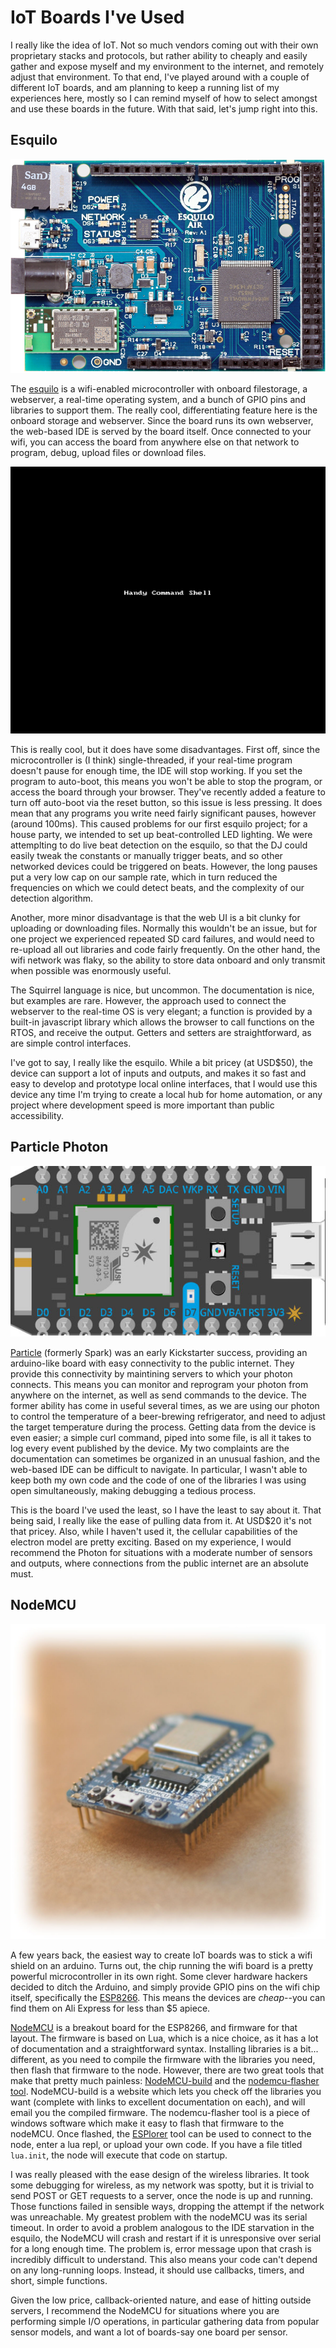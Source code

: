 # IoT Boards I've Used

I really like the idea of IoT.  Not so much vendors coming out with their own proprietary stacks and protocols, but rather ability to cheaply and easily gather and expose myself and my environment to the internet, and remotely adjust that environment.  To that end, I've played around with a couple of different IoT boards, and am planning to keep a running list of my experiences here, mostly so I can remind myself of how to select amongst and use these boards in the future.  With that said, let's jump right into this.

## Esquilo

![](/images/iot/esquilo.png)

The [esquilo](https://www.esquilo.io/) is a wifi-enabled microcontroller with onboard filestorage, a webserver, a real-time operating system, and a bunch of GPIO pins and libraries to support them.  The really cool, differentiating feature here is the onboard storage and webserver.  Since the board runs its own webserver, the web-based IDE is served by the board itself.  Once connected to your wifi, you can access the board from anywhere else on that network to program, debug, upload files or download files.

![](/images/iot/esquilo-ide.gif)

This is really cool, but it does have some disadvantages.  First off, since the microcontroller is (I think) single-threaded, if your real-time program doesn't pause for enough time, the IDE will stop working.  If you set the program to auto-boot, this means you won't be able to stop the program, or access the board through your browser.  They've recently added a feature to turn off auto-boot via the reset button, so this issue is less pressing.  It does mean that any programs you write need fairly significant pauses, however (around 100ms).  This caused problems for our first esquilo project; for a house party, we intended to set up beat-controlled LED lighting.  We were attemplting to do live beat detection on the esquilo, so that the DJ could easily tweak the constants or manually trigger beats, and so other networked devices could be triggered on beats.  However, the long pauses put a very low cap on our sample rate, which in turn reduced the frequencies on which we could detect beats, and the complexity of our detection algorithm.

Another, more minor disadvantage is that the web UI is a bit clunky for uploading or downloading files.  Normally this wouldn't be an issue, but for one project we experienced repeated SD card failures, and would need to re-upload all out libraries and code fairly frequently.  On the other hand, the wifi network was flaky, so the ability to store data onboard and only transmit when possible was enormously useful.  

The Squirrel language is nice, but uncommon.  The documentation is nice, but examples are rare.  However, the approach used to connect the webserver to the real-time OS is very elegant; a function is provided by a built-in javascript library which allows the browser to call functions on the RTOS, and receive the output.  Getters and setters are straightforward, as are simple control interfaces.

I've got to say, I really like the esquilo.  While a bit pricey (at USD$50), the device can support a lot of inputs and outputs, and makes it so fast and easy to develop and prototype local online interfaces, that I would use this device any time I'm trying to create a local hub for home automation, or any project where development speed is more important than public accessibility.

## Particle Photon

![](/images/iot/photon.jpg)

[Particle](https://www.particle.io/) (formerly Spark) was an early Kickstarter success, providing an arduino-like board with easy connectivity to the public internet.  They provide this connectivity by maintining servers to which your photon connects.  This means you can monitor and reprogram your photon from anywhere on the internet, as well as send commands to the device.  The former ability has come in useful several times, as we are using our photon to control the temperature of a beer-brewing refrigerator, and need to adjust the target temperature during the process.  Getting data from the device is even easier; a simple curl command, piped into some file, is all it takes to log every event published by the device.  My two complaints are the documentation can sometimes be organized in an unusual fashion, and the web-based IDE can be difficult to navigate.  In particular, I wasn't able to keep both my own code and the code of one of the libraries I was using open simultaneously, making debugging a tedious process.

This is the board I've used the least, so I have the least to say about it.  That being said, I really like the ease of pulling data from it.  At USD$20 it's not that pricey.  Also, while I haven't used it, the cellular capabilities of the electron model are pretty exciting.  Based on my experience, I would recommend the Photon for situations with a moderate number of sensors and outputs, where connections from the public internet are an absolute must.

## NodeMCU

![](/images/iot/nodemcu.jpg)

A few years back, the easiest way to create IoT boards was to stick a wifi shield on an arduino.  Turns out, the chip running the wifi board is a pretty powerful microcontroller in its own right.  Some clever hardware hackers decided to ditch the Arduino, and simply provide GPIO pins on the wifi chip itself, specifically the [ESP8266](https://en.wikipedia.org/wiki/ESP8266).  This means the devices are *cheap*--you can find them on Ali Express for less than $5 apiece.

[NodeMCU](http://nodemcu.com/index_en.html) is a breakout board for the ESP8266, and firmware for that layout.  The firmware is based on Lua, which is a nice choice, as it has a lot of documentation and a straightforward syntax.  Installing libraries is a bit... different, as you need to compile the firmware with the libraries you need, then flash that firmware to the node.  However, there are two great tools that make that pretty much painless: [NodeMCU-build](http://nodemcu-build.com/) and the [nodemcu-flasher tool](https://github.com/nodemcu/nodemcu-flasher).  NodeMCU-build is a website which lets you check off the libraries you want (complete with links to excellent documentation on each), and will email you the compiled firmware.  The nodemcu-flasher tool is a piece of windows software which make it easy to flash that firmware to the nodeMCU.  Once flashed, the [ESPlorer](https://github.com/4refr0nt/ESPlorer) tool can be used to connect to the node, enter a lua repl, or upload your own code.  If you have a file titled `lua.init`, the node will execute that code on startup.

I was really pleased with the ease design of the wireless libraries.  It took some debugging for wireless, as my network was spotty, but it is trivial to send POST or GET requests to a server, once the node is up and running.  Those functions failed in sensible ways, dropping the attempt if the network was unreachable.  My greatest problem with the nodeMCU was its serial timeout.  In order to avoid a problem analogous to the IDE starvation in the esquilo, the NodeMCU will crash and restart if it is unresponsive over serial for a long enough time.  The problem is, error message upon that crash is incredibly difficult to understand.  This also means your code can't depend on any long-running loops.  Instead, it should use callbacks, timers, and short, simple functions.

Given the low price, callback-oriented nature, and ease of hitting outside servers, I recommend the NodeMCU for situations where you are performing simple I/O operations, in particular gathering data from popular sensor models, and want a lot of boards-say one board per sensor.
